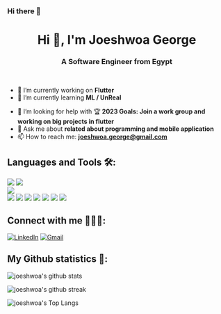 ### Hi there 👋

<!--
**joeshwoa/joeshwoa** is a ✨ _special_ ✨ repository because its `README.md` (this file) appears on your GitHub profile.

Here are some ideas to get you started:

- 🔭 I’m currently working on ...
- 🌱 I’m currently learning ...
- 👯 I’m looking to collaborate on ...
- 🤔 I’m looking for help with ...
- 💬 Ask me about ...
- 📫 How to reach me: ...
- 😄 Pronouns: ...
- ⚡ Fun fact: ...
-->
<h1 align="center">Hi 👋, I'm Joeshwoa George</h1>

<h3 align="center">A Software Engineer from Egypt</h3><br>



<!-- visitors -->
<!-- <p align="left"> <img src="https://komarev.com/ghpvc/?username=omarzen&label=Profile%20views&color=0e75b6&style=flat" alt="osama-ibrahim72" /> </p> -->


<!--
**osama-ibrahim72/osama-ibrahim72** is a ✨ _special_ ✨ repository because its `README.md` (this file) appears on your GitHub profile.

Here are some ideas to get you started:
-->
- 🔭 I’m currently working on  **Flutter**
- 🌱 I’m currently learning **ML / UnReal**
<!-- - 👯 I’m looking to collaborate on ... -->
- 🤔 I’m looking for help with 🏆 **2023 Goals: Join a work group and working on big projects in flutter**
- 💬 Ask me about **related about programming and mobile application**
- 📫 How to reach me: **joeshwoa.george@gmail.com**
<!-- - 😄 Pronouns: ...
- ⚡ Fun fact: ... -->


## Languages and Tools 🛠:
<p>
  <img src="https://img.icons8.com/color/48/undefined/dart.png"/>
  <img src="https://img.icons8.com/fluency/48/undefined/flutter.png"/>
  <img src="https://img.icons8.com/color/48/000000/c-plus-plus-logo.png" style= "display:block"/>
  <img src="https://img.icons8.com/color/48/undefined/c-sharp-logo.png"/>
  <img src="https://img.icons8.com/color/48/undefined/java-coffee-cup-logo--v1.png"/>
  <img src="https://img.icons8.com/color/48/000000/javascript--v2.png"/>
  <img src="https://img.icons8.com/color/48/000000/python--v2.png"/>
  <!-- <img src="https://img.icons8.com/external-tal-revivo-filled-tal-revivo/24/undefined/external-django-a-high-level-python-web-framework-that-encourages-rapid-development-logo-filled-tal-revivo.png"/> -->
  <img src="https://img.icons8.com/color/48/000000/html-5--v1.png"/>
  <img src="https://img.icons8.com/color/48/000000/css3.png"/>
  <img src="https://img.icons8.com/external-soft-fill-juicy-fish/60/undefined/external-sql-coding-and-development-soft-fill-soft-fill-juicy-fish.png"/>
  
 </p>
 
  ## Connect with me 🙋🏻‍♀️:
[![LinkedIn](https://img.icons8.com/fluency/48/000000/linkedin.png)](https://www.linkedin.com/in/joeshwoa-george-05678b229)
[![Gmail](https://img.icons8.com/color/48/000000/gmail--v1.png)](mailto:joeshwoa.george@gmail.com)
<!-- [![Codeforces](https://img.icons8.com/external-tal-revivo-color-tal-revivo/48/000000/external-codeforces-programming-competitions-and-contests-programming-community-logo-color-tal-revivo.png)](https://codeforces.com/profile/SMSM_72)
[![LeetCode](https://img.icons8.com/external-tal-revivo-shadow-tal-revivo/48/000000/external-level-up-your-coding-skills-and-quickly-land-a-job-logo-shadow-tal-revivo.png)](https://leetcode.com/smsmmarzok30/) -->

## My Github statistics 🚀:

![joeshwoa's github stats](https://github-readme-stats.vercel.app/api?username=joeshwoa&show_icons=true&theme=tokyonight)

![joeshwoa's github streak](https://github-readme-streak-stats.herokuapp.com/?user=joeshwoa&theme=tokyonight&include_all_commits=true&count_private=true)

![joeshwoa's Top Langs](https://github-readme-stats.vercel.app/api/top-langs/?username=joeshwoa&theme=tokyonight&layout=compact)




